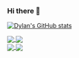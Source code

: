 ### Hi there 👋

[![Dylan's GitHub stats](https://github-readme-stats.vercel.app/api?username=dylanhogg&count_private=true&show_icons=true)](https://github.com/dylanhogg/github-readme-stats)

<a href="https://github.com/dylanhogg/github-readme-stats">
  <img align="center" src="https://github-readme-stats.vercel.app/api/pin/?username=dylanhogg&repo=crazy-awesome-python" />
</a>
<a href="https://github.com/dylanhogg/crazy-awesome-crypto">
  <img align="center" src="https://github-readme-stats.vercel.app/api/pin/?username=dylanhogg&repo=crazy-awesome-crypto" />
</a>
<br />
<a href="https://github.com/dylanhogg/sql-app">
  <img align="center" src="https://github-readme-stats.vercel.app/api/pin/?username=dylanhogg&repo=sql-app" />
</a>
<a href="https://github.com/dylanhogg/address-app">
  <img align="center" src="https://github-readme-stats.vercel.app/api/pin/?username=dylanhogg&repo=address-app" />
</a>

<!--
**dylanhogg/dylanhogg** is a ✨ _special_ ✨ repository because its `README.md` (this file) appears on your GitHub profile.

Here are some ideas to get you started:

- 🔭 I’m currently working on ...
- 🌱 I’m currently learning ...
- 👯 I’m looking to collaborate on ...
- 🤔 I’m looking for help with ...
- 💬 Ask me about ...
- 📫 How to reach me: ...
- 😄 Pronouns: ...
- ⚡ Fun fact: ...
-->
